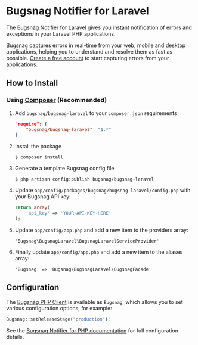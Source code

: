 Bugsnag Notifier for Laravel
============================

The Bugsnag Notifier for Laravel gives you instant notification of errors and
exceptions in your Laravel PHP applications.

[Bugsnag](https://bugsnag.com) captures errors in real-time from your web, 
mobile and desktop applications, helping you to understand and resolve them 
as fast as possible. [Create a free account](https://bugsnag.com) to start 
capturing errors from your applications.


How to Install
--------------

### Using [Composer](http://getcomposer.org/) (Recommended)

1.  Add `bugsnag/bugsnag-laravel` to your `composer.json` requirements

    ```json
    "require": {
        "bugsnag/bugsnag-laravel": "1.*"
    }
    ```

2.  Install the package

    ```shell
    $ composer install
    ```

3.  Generate a template Bugsnag config file

    ```shell
    $ php artisan config:publish bugsnag/bugsnag-laravel
    ```

4.  Update `app/config/packages/bugsnag/bugsnag-laravel/config.php` with your
    Bugsnag API key:

    ```php
    return array(
        'api_key' => 'YOUR-API-KEY-HERE'
    );
    ```

5.  Update `app/config/app.php` and add a new item to the providers array:

    ```
    'Bugsnag\BugsnagLaravel\BugsnagLaravelServiceProvider'
    ```
    
6.  Finally update `app/config/app.php` and add a new item to the aliases array:

    ```
    'Bugsnag' => 'Bugsnag\BugsnagLaravel\BugsnagFacade'
    ```


Configuration
-------------

The [Bugsnag PHP Client](https://bugsnag.com/docs/notifiers/php)
is available as `Bugsnag`, which allows you to set various
configuration options, for example:

```php
Bugsnag::setReleaseStage("production");
```

See the [Bugsnag Notifier for PHP documentation](https://bugsnag.com/docs/notifiers/php#additional-configuration)
for full configuration details.

